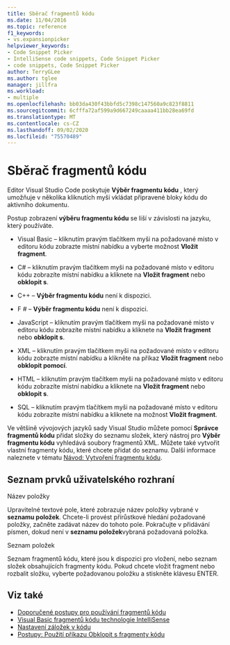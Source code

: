 ```yaml
---
title: Sběrač fragmentů kódu
ms.date: 11/04/2016
ms.topic: reference
f1_keywords:
- vs.expansionpicker
helpviewer_keywords:
- Code Snippet Picker
- IntelliSense code snippets, Code Snippet Picker
- code snippets, Code Snippet Picker
author: TerryGLee
ms.author: tglee
manager: jillfra
ms.workload:
- multiple
ms.openlocfilehash: bb03da430f43bbfd5c7398c147560a9c823f8811
ms.sourcegitcommit: 6cfffa72af599a9d667249caaaa411bb28ea69fd
ms.translationtype: MT
ms.contentlocale: cs-CZ
ms.lasthandoff: 09/02/2020
ms.locfileid: "75570489"
---
```

# <a name="code-snippet-picker"></a>Sběrač fragmentů kódu

Editor Visual Studio Code poskytuje **Výběr fragmentu kódu** , který umožňuje v několika kliknutích myši vkládat připravené bloky kódu do aktivního dokumentu.

Postup zobrazení **výběru fragmentu kódu** se liší v závislosti na jazyku, který používáte.

- Visual Basic – kliknutím pravým tlačítkem myši na požadované místo v editoru kódu zobrazte místní nabídku a vyberte možnost **Vložit fragment**.

- C# – kliknutím pravým tlačítkem myši na požadované místo v editoru kódu zobrazíte místní nabídku a kliknete na **Vložit fragment** nebo **obklopit s**.

- C++ – **Výběr fragmentu kódu** není k dispozici.

- F # – **Výběr fragmentu kódu** není k dispozici.

- JavaScript – kliknutím pravým tlačítkem myši na požadované místo v editoru kódu zobrazíte místní nabídku a kliknete na **Vložit fragment** nebo **obklopit s**.

- XML – kliknutím pravým tlačítkem myši na požadované místo v editoru kódu zobrazte místní nabídku a klikněte na příkaz **Vložit fragment** nebo **obklopit pomocí**.

- HTML – kliknutím pravým tlačítkem myši na požadované místo v editoru kódu zobrazíte místní nabídku a kliknete na **Vložit fragment** nebo **obklopit s**.

- SQL – kliknutím pravým tlačítkem myši na požadované místo v editoru kódu zobrazíte místní nabídku a kliknete na možnost **Vložit fragment**.

Ve většině vývojových jazyků sady Visual Studio můžete pomocí **Správce fragmentů kódu** přidat složky do seznamu složek, který nástroj pro **Výběr fragmentu kódu** vyhledává soubory fragmentů XML. Můžete také vytvořit vlastní fragmenty kódu, které chcete přidat do seznamu. Další informace naleznete v tématu [Návod: Vytvoření fragmentu kódu](../../ide/walkthrough-creating-a-code-snippet.md).

## <a name="uielement-list"></a>Seznam prvků uživatelského rozhraní

Název položky

Upravitelné textové pole, které zobrazuje název položky vybrané v **seznamu položek**. Chcete-li provést přírůstkové hledání požadované položky, začněte zadávat název do tohoto pole. Pokračujte v přidávání písmen, dokud není v **seznamu položek**vybraná požadovaná položka.

Seznam položek

Seznam fragmentů kódu, které jsou k dispozici pro vložení, nebo seznam složek obsahujících fragmenty kódu. Pokud chcete vložit fragment nebo rozbalit složku, vyberte požadovanou položku a stiskněte klávesu ENTER.

## <a name="see-also"></a>Viz také

- [Doporučené postupy pro používání fragmentů kódu](../../ide/best-practices-for-using-code-snippets.md)
- [Visual Basic fragmentů kódu technologie IntelliSense](/dotnet/visual-basic/developing-apps/using-ide/intellisense-code-snippets)
- [Nastavení záložek v kódu](../../ide/setting-bookmarks-in-code.md)
- [Postupy: Použití příkazu Obklopit s fragmenty kódu](../../ide/how-to-use-surround-with-code-snippets.md)
